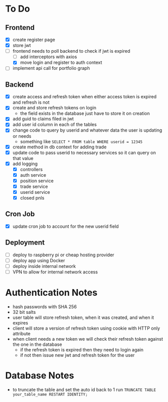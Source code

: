 # To Do
## Frontend
- [x] create register page
- [x] store jwt
- [ ] frontend needs to poll backend to check if jwt is expired
  - [ ] add interceptors with axios
  - [x] move login and register to auth context
- [ ] implement api call for portfolio graph
## Backend
- [x] create access and refresh token when either access token is expired and refresh is not
- [x] create and store refresh tokens on login
  - the field exists in the database just have to store it on creation
- [x] add guid to claims filed in jwt  
- [x] add user id column in each of the tables 
- [x] change code to query by userid and whatever data the user is updating or needs
  - something like `SELECT * FROM table WHERE userid = 12345`
- [x] create method in db context for adding trade
- [x] update code to pass userid to necessary services so it can query on that value
- [x] add logging 
  - [x] controllers
  - [x] auth service
  - [x] position service
  - [x] trade service
  - [x] userid service
  - [x] closed pnls 

## Cron Job
- [x] update cron job to account for the new userid field
## Deployment
- [ ] deploy to raspberry pi or cheap hosting provider
- [ ] deploy app using Docker
- [ ] deploy inside internal network
- [ ] VPN to allow for internal network access

# Authentication Notes
- hash passwords with SHA 256
- 32 bit salts
- user table will store refresh token, when it was created, and when it expires
- client will store a version of refresh token using cookie with HTTP only attribute
- when client needs a new token we will check their refresh token against the one in the database
  - if the refresh token is expired then they need to login again
  - if not then issue new jwt and refresh token for the user

# Database Notes
- to truncate the table and set the auto id back to 1 run `TRUNCATE TABLE your_table_name RESTART IDENTITY;`
